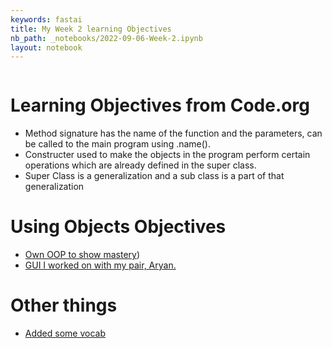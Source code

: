 ```yaml
---
keywords: fastai
title: My Week 2 learning Objectives
nb_path: _notebooks/2022-09-06-Week-2.ipynb
layout: notebook
---
```


<!--
#################################################
### THIS FILE WAS AUTOGENERATED! DO NOT EDIT! ###
#################################################
# file to edit: _notebooks/2022-09-06-Week-2.ipynb
-->

<div class="container" id="notebook-container">
        
<div class="cell border-box-sizing text_cell rendered"><div class="inner_cell">
<div class="text_cell_render border-box-sizing rendered_html">
<p><img src="/sample1_blog/images/copied_from_nb/my_icons/2022-09-05.png" alt=""></p>

</div>
</div>
</div>
<div class="cell border-box-sizing text_cell rendered"><div class="inner_cell">
<div class="text_cell_render border-box-sizing rendered_html">
<h1 id="Learning-Objectives-from-Code.org">Learning Objectives from Code.org<a class="anchor-link" href="#Learning-Objectives-from-Code.org"> </a></h1><ul>
<li>Method signature has the name of the function and the parameters, can be called to the main program using .name().</li>
<li>Constructer used to make the objects in the program perform certain operations which are already defined in the super class.</li>
<li>Super Class is a generalization and a sub class is a part of that generalization</li>
</ul>

</div>
</div>
</div>
<div class="cell border-box-sizing text_cell rendered"><div class="inner_cell">
<div class="text_cell_render border-box-sizing rendered_html">
<h1 id="Using-Objects-Objectives">Using Objects Objectives<a class="anchor-link" href="#Using-Objects-Objectives"> </a></h1><ul>
<li><a href="https://evmyclipz.github.io/sample1_blog/2022/08/21/JavaSample.html#My-First-object-oriented-programm(Console-based">Own OOP to show mastery</a>)</li>
<li><a href="https://evmyclipz.github.io/sample1_blog/2022/01/09/GUI_using_Java.html">GUI I worked on with my pair, Aryan.</a></li>
</ul>

</div>
</div>
</div>
<div class="cell border-box-sizing text_cell rendered"><div class="inner_cell">
<div class="text_cell_render border-box-sizing rendered_html">
<h1 id="Other-things">Other things<a class="anchor-link" href="#Other-things"> </a></h1><ul>
<li><a href="https://evmyclipz.github.io/sample1_blog/notes/">Added some vocab</a></li>
</ul>

</div>
</div>
</div>
</div>
 

